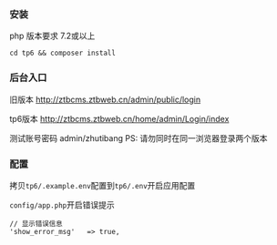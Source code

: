 ### 安装

php 版本要求 7.2或以上

```shell script
cd tp6 && composer install
```


### 后台入口

旧版本
http://ztbcms.ztbweb.cn/admin/public/login

tp6版本
http://ztbcms.ztbweb.cn/home/admin/Login/index

测试账号密码 admin/zhutibang
PS: 请勿同时在同一浏览器登录两个版本

### 配置

拷贝`tp6/.example.env`配置到`tp6/.env`开启应用配置


`config/app.php`开启错误提示
```shell script
// 显示错误信息
'show_error_msg'   => true,
```


